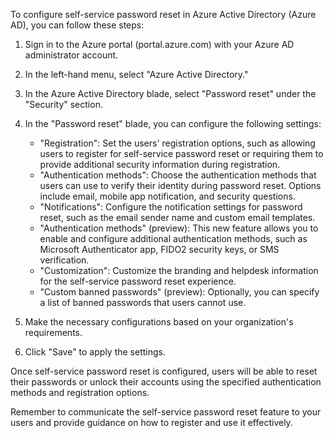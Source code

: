 To configure self-service password reset in Azure Active Directory (Azure AD), you can follow these steps:

1.  Sign in to the Azure portal (portal.azure.com) with your Azure AD administrator account.
2.  In the left-hand menu, select "Azure Active Directory."
3.  In the Azure Active Directory blade, select "Password reset" under the "Security" section.
4.  In the "Password reset" blade, you can configure the following settings:

    - "Registration": Set the users' registration options, such as allowing users to register for self-service password reset or requiring them to provide additional security information during registration.
    - "Authentication methods": Choose the authentication methods that users can use to verify their identity during password reset. Options include email, mobile app notification, and security questions.
    - "Notifications": Configure the notification settings for password reset, such as the email sender name and custom email templates.
    - "Authentication methods" (preview): This new feature allows you to enable and configure additional authentication methods, such as Microsoft Authenticator app, FIDO2 security keys, or SMS verification.
    - "Customization": Customize the branding and helpdesk information for the self-service password reset experience.
    - "Custom banned passwords" (preview): Optionally, you can specify a list of banned passwords that users cannot use.

5.  Make the necessary configurations based on your organization's requirements.
6.  Click "Save" to apply the settings.

Once self-service password reset is configured, users will be able to reset their passwords or unlock their accounts using the specified authentication methods and registration options.

Remember to communicate the self-service password reset feature to your users and provide guidance on how to register and use it effectively.
